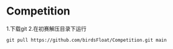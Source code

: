 # Competition

1.下载git
2.在初赛解压目录下运行
```
git pull https://github.com/birdsFloat/Competition.git main
```
